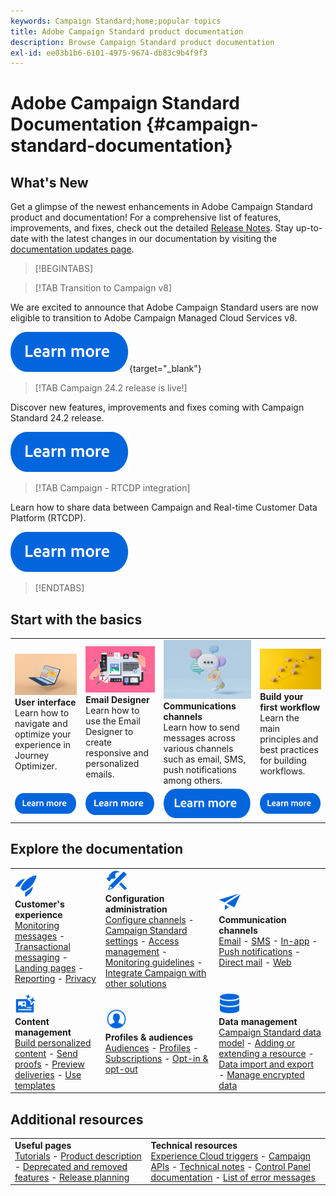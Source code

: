 ```yaml
---
keywords: Campaign Standard;home;popular topics
title: Adobe Campaign Standard product documentation
description: Browse Campaign Standard product documentation
exl-id: ee03b1b6-6101-4975-9674-db83c9b4f9f3
---
```

# Adobe Campaign Standard Documentation {#campaign-standard-documentation}

## What's New

Get a glimpse of the newest enhancements in Adobe Campaign Standard product and documentation! For a comprehensive list of features, improvements, and fixes, check out the detailed [Release Notes](rn/using/release-notes.md). Stay up-to-date with the latest changes in our documentation by visiting the [documentation updates page](rn/using/documentation-updates.md).

>[!BEGINTABS]

>[!TAB Transition to Campaign v8]

We are excited to announce that Adobe Campaign Standard users are now eligible to transition to Adobe Campaign Managed Cloud Services v8.

[![image](assets/do-not-localize/learn-more-button.svg)](https://experienceleague.adobe.com/en/docs/campaign-web/acs-to-ac/home){target="_blank"}

>[!TAB Campaign 24.2 release is live!]

Discover new features, improvements and fixes coming with Campaign Standard 24.2 release.

[![image](assets/do-not-localize/learn-more-button.svg)](rn/using/release-notes.md)

>[!TAB Campaign - RTCDP integration] 

Learn how to share data between Campaign and Real-time Customer Data Platform (RTCDP).

[![image](assets/do-not-localize/learn-more-button.svg)](integrating/using/get-started-sources-destinations.md)

>[!ENDTABS]

## Start with the basics

<table style="table-layout:fixed">
  <tr style="border: 0;">
    <td>
    <a href="start/using/about-the-interface.md"><img src="assets/do-not-localize/start-interface.jpeg"></a>
    <div><strong>User interface</strong><br/>Learn how to navigate and optimize your experience in Journey Optimizer.</div>
    </td>
    <td>
    <a href="designing/using/designing-content-in-adobe-campaign.md"><img src="assets/do-not-localize/start-designer.png"></a>
    <div><strong>Email Designer</strong><br/>Learn how to use the Email Designer to create responsive and personalized emails.</div>
    </td>
    <td>
    <a href="channels/using/get-started-communication-channels.md"><img src="assets/do-not-localize/start-deliveries.jpeg"></a>
    <div><strong>Communications channels</strong><br/>Learn how to send messages across various channels such as email, SMS, push notifications among others.
    </td>
    <td>
    <a href="automating/using/building-a-workflow.md"><img src="assets/do-not-localize/start-workflows.jpeg"></a>
    <div><strong>Build your first workflow</strong><br/>Learn the main principles and best practices for building workflows.</div>
    </td>
  </tr>
  <tr style="border: 0;">
    <td align="center"><a href="start/using/about-the-interface.md"><img src="assets/do-not-localize/learn-more-button.svg"></a></td>
    <td align="center"><a href="designing/using/designing-content-in-adobe-campaign.md"><img src="assets/do-not-localize/learn-more-button.svg"></a></td>
    <td align="center"><a href="channels/using/get-started-communication-channels.md"><img src="assets/do-not-localize/learn-more-button.svg"></a></td>
    <td align="center"><a href="automating/using/building-a-workflow.md"><img src="assets/do-not-localize/learn-more-button.svg"></a></td>
    </tr>
</table>

## Explore the documentation

<table style="table-layout:auto">
  <tr style="border: 0;">
    <td>
      <img src="assets/do-not-localize/icon-quick-start.svg" width="35px"><br/>
      <strong>Customer's experience</strong><br/><a href="sending/using/track-and-monitor.md">Monitoring messages</a> - <a href="channels/using/getting-started-with-transactional-msg.md">Transactional messaging</a> - <a href="channels/using/getting-started-with-landing-pages.md">Landing pages</a> - <a href="reporting/using/about-dynamic-reports.md">Reporting</a> - <a href="start/using/privacy-management.md">Privacy</a>
    </td>
    <td>
      <img src="assets/do-not-localize/icon-configure.svg" width="35px"><br/>
      <strong>Configuration<br/>administration</strong><br/><a href="administration/using/about-channel-configuration.md">Configure channels</a> - <a href="administration/using/about-campaign-standard-settings.md">Campaign Standard settings</a>  - <a href="administration/using/about-access-management.md">Access management</a> - <a href="administration/using/monitoring-guidelines.md">Monitoring guidelines</a> - <a href="integrating/using/get-started-campaign-integrations.md">Integrate Campaign with other solutions</a>
    </td>
    <td>
      <img src="assets/do-not-localize/icon-campaign.svg" width="35px"><br/>
      <strong>Communication channels</strong><br/><a href="channels/using/about-emails.md">Email</a> - <a href="channels/using/about-sms-messages.md">SMS</a> - <a href="channels/using/about-in-app-messaging.md">In-app</a> - <a href="channels/using/about-push-notifications.md">Push notifications</a> - <a href="channels/using/about-direct-mail.md">Direct mail</a> - <a href="channels/using/about-direct-mail.md">Web</a>
    </td>
  </tr>
  <tr style="border: 0;">
    <td>
      <img src="assets/do-not-localize/icon-content.svg" width="35px"><br/>
      <strong>Content management</strong><br/><a href="sending/using/design-and-personalize.md">Build personalized content</a> - <a href="sending/using/sending-proofs.md">Send proofs</a> - <a href="sending/using/previewing-messages.md">Preview deliveries</a> - <a href="sending/using/use-templates.md">Use templates</a>
    </td>
    <td>
      <img src="assets/do-not-localize/icon_profile-audience.svg" width="35px"><br/>
      <strong>Profiles & audiences</strong><br/><a href="audiences/using/about-audiences.md">Audiences</a> - <a href="audiences/using/about-profiles.md">Profiles</a> - <a href="audiences/using/about-subscriptions.md">Subscriptions</a> - <a href="audiences/using/about-opt-in-and-opt-out-in-campaign.md">Opt-in & opt-out</a>
    </td>
    <td>
      <img src="assets/do-not-localize/icon-data.svg" width="35px"><br/>
      <strong>Data management</strong><br/><a href="developing/using/data-model-concepts.md">Campaign Standard data model</a> - <a href="developing/using/key-steps-to-add-a-resource.md">Adding or extending a resource</a> - <a href="automating/using/about-data-import-and-export.md">Data import and export</a> - <a href="automating/using/managing-encrypted-data.md">Manage encrypted data</a>
    </td>
  </tr>
</table> 

## Additional resources

<table style="table-layout:fixed"><tr style="border: 0;">
<td><strong>Useful pages</strong><br/>
<a href="https://experienceleague.adobe.com/docs/campaign-standard-learn/tutorials/overview.html" target="_blank">Tutorials</a> - <a href="https://helpx.adobe.com/legal/product-descriptions/campaign-standard.html" target="_blank">Product description</a> - <a href="rn/using/deprecated-features.md">Deprecated and removed features</a> - <a href="rn/using/release-planning.md">Release planning</a>
</td>
<td><strong>Technical resources</strong><br/>
<a href="integrating/using/about-adobe-experience-cloud-triggers.md">Experience Cloud triggers</a> - <a href="api/using/get-started-apis.md">Campaign APIs</a> - <a href="https://helpx.adobe.com/campaign/kb/acs-article-list.html" target="blank">Technical notes</a> - <a href="https://experienceleague.adobe.com/docs/control-panel/using/control-panel-home.html" target="_blank">Control Panel documentation</a> - <a href="https://experienceleague.adobe.com/developer/campaign-errors/error_codes.html">List of error messages</a>
</td>
</tr></table>